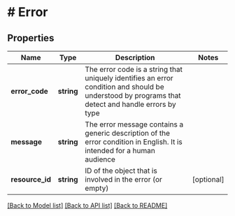 # # Error

## Properties

Name | Type | Description | Notes
------------ | ------------- | ------------- | -------------
**error_code** | **string** | The error code is a string that uniquely identifies an error condition and should be understood by programs that detect and handle errors by type |
**message** | **string** | The error message contains a generic description of the error condition in English. It is intended for a human audience |
**resource_id** | **string** | ID of the object that is involved in the error (or empty) | [optional]

[[Back to Model list]](../../README.md#models) [[Back to API list]](../../README.md#endpoints) [[Back to README]](../../README.md)

